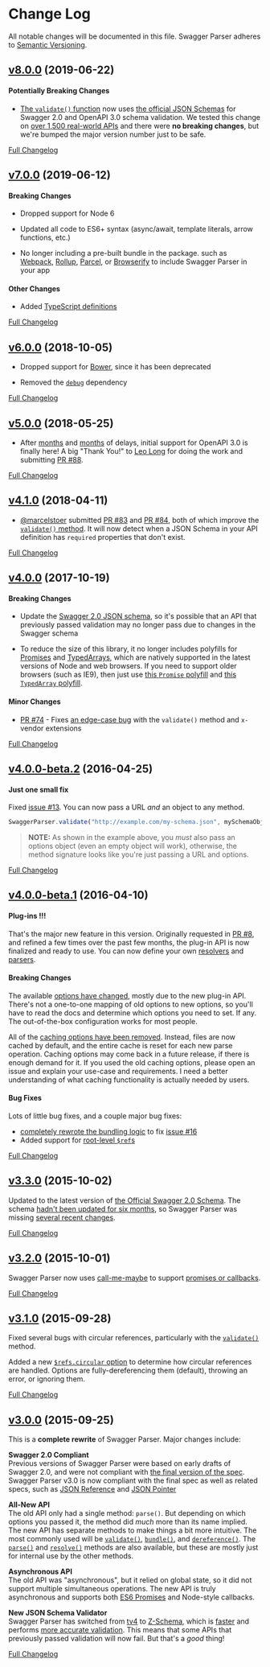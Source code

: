 # Change Log
All notable changes will be documented in this file.
Swagger Parser adheres to [Semantic Versioning](http://semver.org/).


## [v8.0.0](https://github.com/APIDevTools/swagger-parser/tree/v8.0.0) (2019-06-22)

#### Potentially Breaking Changes

- [The `validate()` function](https://apitools.dev/swagger-parser/docs/swagger-parser.html#validateapi-options-callback) now uses [the official JSON Schemas](https://github.com/OAI/OpenAPI-Specification/tree/master/schemas) for Swagger 2.0 and OpenAPI 3.0 schema validation.  We tested this change on [over 1,500 real-world APIs](https://apis.guru/browse-apis/) and there were **no breaking changes**, but we're bumped the major version number just to be safe.

[Full Changelog](https://github.com/APIDevTools/swagger-parser/compare/v7.0.1...v8.0.0)


## [v7.0.0](https://github.com/APIDevTools/swagger-parser/tree/v7.0.0) (2019-06-12)

#### Breaking Changes

- Dropped support for Node 6

- Updated all code to ES6+ syntax (async/await, template literals, arrow functions, etc.)

- No longer including a pre-built bundle in the package. such as [Webpack](https://webpack.js.org/), [Rollup](https://rollupjs.org/), [Parcel](https://parceljs.org/), or [Browserify](http://browserify.org/) to include Swagger Parser in your app

#### Other Changes

- Added [TypeScript definitions](lib/index.d.ts)

[Full Changelog](https://github.com/APIDevTools/swagger-parser/compare/v6.0.5...v7.0.0)


## [v6.0.0](https://github.com/APIDevTools/swagger-parser/tree/v6.0.0) (2018-10-05)

- Dropped support for [Bower](https://www.npmjs.com/package/bower), since it has been deprecated

- Removed the [`debug`](https://npmjs.com/package/debug) dependency

[Full Changelog](https://github.com/APIDevTools/swagger-parser/compare/v5.0.0...v6.0.0)


## [v5.0.0](https://github.com/APIDevTools/swagger-parser/tree/v5.0.0) (2018-05-25)

- After [months](https://github.com/APIDevTools/swagger-parser/issues/62) and [months](https://github.com/APIDevTools/swagger-parser/issues/72) of delays, initial support for OpenAPI 3.0 is finally here!  A big "Thank You!" to [Leo Long](https://github.com/yujunlong2000) for doing the work and submitting [PR #88](https://github.com/APIDevTools/swagger-parser/pull/88).

[Full Changelog](https://github.com/APIDevTools/swagger-parser/compare/v4.1.0...v5.0.0)


## [v4.1.0](https://github.com/APIDevTools/swagger-parser/tree/v4.1.0) (2018-04-11)

- [@marcelstoer](https://github.com/marcelstoer) submitted [PR #83](https://github.com/APIDevTools/swagger-parser/pull/83) and [PR #84](https://github.com/APIDevTools/swagger-parser/pull/84), both of which improve the [`validate()` method](https://github.com/APIDevTools/swagger-parser/blob/master/docs/swagger-parser.md#validateapi-options-callback).  It will now detect when a JSON Schema in your API definition has `required` properties that don't exist.

[Full Changelog](https://github.com/APIDevTools/swagger-parser/compare/v4.0.0...v4.1.0)


## [v4.0.0](https://github.com/APIDevTools/swagger-parser/tree/v4.0.0) (2017-10-19)

#### Breaking Changes

- Update the [Swagger 2.0 JSON schema](https://www.npmjs.com/package/swagger-schema-official), so it's possible that an API that previously passed validation may no longer pass due to changes in the Swagger schema

- To reduce the size of this library, it no longer includes polyfills for [Promises](https://developer.mozilla.org/en-US/docs/Web/JavaScript/Reference/Global_Objects/Promise) and [TypedArrays](https://developer.mozilla.org/en-US/docs/Web/JavaScript/Reference/Global_Objects/TypedArray), which are natively supported in the latest versions of Node and web browsers.  If you need to support older browsers (such as IE9), then just use [this `Promise` polyfill](https://github.com/stefanpenner/es6-promise) and [this `TypedArray` polyfill](https://github.com/inexorabletash/polyfill/blob/master/typedarray.js).

#### Minor Changes

- [PR #74](https://github.com/APIDevTools/swagger-parser/pull/74) - Fixes [an edge-case bug](https://github.com/APIDevTools/swagger-parser/issues/73) with the `validate()` method and `x-` vendor extensions

[Full Changelog](https://github.com/APIDevTools/swagger-parser/compare/v4.0.0-beta.2...v4.0.0)


## [v4.0.0-beta.2](https://github.com/APIDevTools/swagger-parser/tree/v4.0.0-beta.2) (2016-04-25)

#### Just one small fix
Fixed [issue #13](https://github.com/APIDevTools/json-schema-ref-parser/issues/13).  You can now pass a URL _and_ an object to any method.

```javascript
SwaggerParser.validate("http://example.com/my-schema.json", mySchemaObject, {})
```

> **NOTE:** As shown in the example above, you _must_ also pass an options object (even an empty object will work), otherwise, the method signature looks like you're just passing a URL and options.

[Full Changelog](https://github.com/APIDevTools/swagger-parser/compare/v4.4.0-beta.1...v4.0.0-beta.2)

## [v4.0.0-beta.1](https://github.com/APIDevTools/swagger-parser/tree/v4.0.0-beta.1) (2016-04-10)

#### Plug-ins !!!
That's the major new feature in this version. Originally requested in [PR #8](https://github.com/APIDevTools/json-schema-ref-parser/pull/8), and refined a few times over the past few months, the plug-in API is now finalized and ready to use. You can now define your own [resolvers](https://github.com/APIDevTools/json-schema-ref-parser/blob/v3.0.0/docs/plugins/resolvers.md) and [parsers](https://github.com/APIDevTools/json-schema-ref-parser/blob/v3.0.0/docs/plugins/parsers.md).

#### Breaking Changes
The available [options have changed](https://github.com/APIDevTools/swagger-parser/blob/releases/4.0.0/docs/options.md), mostly due to the new plug-in API.  There's not a one-to-one mapping of old options to new options, so you'll have to read the docs and determine which options you need to set. If any. The out-of-the-box configuration works for most people.

All of the [caching options have been removed](https://github.com/APIDevTools/json-schema-ref-parser/commit/1f4260184bfd370e9cd385b523fb08c098fac6db). Instead, files are now cached by default, and the entire cache is reset for each new parse operation. Caching options may come back in a future release, if there is enough demand for it. If you used the old caching options, please open an issue and explain your use-case and requirements.  I need a better understanding of what caching functionality is actually needed by users.

#### Bug Fixes
Lots of little bug fixes, and a couple major bug fixes:
- [completely rewrote the bundling logic](https://github.com/APIDevTools/json-schema-ref-parser/commit/32510a38a29723fb24f56d30f055e7358acdd935) to fix [issue #16](https://github.com/APIDevTools/swagger-parser/issues/16)
- Added support for [root-level `$ref`s](https://github.com/APIDevTools/json-schema-ref-parser/issues/16)

[Full Changelog](https://github.com/APIDevTools/swagger-parser/compare/v3.3.0...v4.0.0-beta.1)


## [v3.3.0](https://github.com/APIDevTools/swagger-parser/tree/v3.3.0) (2015-10-02)

Updated to the latest version of [the Official Swagger 2.0 Schema](https://www.npmjs.com/package/swagger-schema-official).  The schema [hadn't been updated for six months](https://github.com/OAI/OpenAPI-Specification/issues/335), so Swagger Parser was missing [several recent changes](https://github.com/OAI/OpenAPI-Specification/commits/master/schemas/v2.0/schema.json).

[Full Changelog](https://github.com/APIDevTools/swagger-parser/compare/v3.2.0...v3.3.0)


## [v3.2.0](https://github.com/APIDevTools/swagger-parser/tree/v3.2.0) (2015-10-01)

Swagger Parser now uses [call-me-maybe](https://www.npmjs.com/package/call-me-maybe) to support [promises or callbacks](https://github.com/APIDevTools/swagger-parser/tree/master/docs#callbacks-vs-promises).

[Full Changelog](https://github.com/APIDevTools/swagger-parser/compare/v3.1.0...v3.2.0)


## [v3.1.0](https://github.com/APIDevTools/swagger-parser/tree/v3.1.0) (2015-09-28)

Fixed several bugs with circular references, particularly with the [`validate()`](https://github.com/APIDevTools/swagger-parser/blob/master/docs/swagger-parser.md#validateapi-options-callback) method.

Added a new [`$refs.circular` option](https://github.com/APIDevTools/swagger-parser/blob/master/docs/options.md) to determine how circular references are handled.  Options are fully-dereferencing them (default), throwing an error, or ignoring them.

[Full Changelog](https://github.com/APIDevTools/swagger-parser/compare/v3.0.0...v3.1.0)


## [v3.0.0](https://github.com/APIDevTools/swagger-parser/tree/v3.0.0) (2015-09-25)

This is a **complete rewrite** of Swagger Parser.  Major changes include:

**Swagger 2.0 Compliant**<br>
Previous versions of Swagger Parser were based on early drafts of Swagger 2.0, and were not compliant with [the final version of the spec](https://github.com/OAI/OpenAPI-Specification/blob/master/versions/2.0.md).  Swagger Parser v3.0 is now compliant with the final spec as well as related specs, such as [JSON Reference](https://tools.ietf.org/html/draft-pbryan-zyp-json-ref-03) and [JSON Pointer](https://tools.ietf.org/html/rfc6901)

**All-New API**<br>
The old API only had a single method: `parse()`.  But depending on which options you passed it, the method did _much_ more than its name implied.  The new API has separate methods to make things a bit more intuitive.  The most commonly used will be [`validate()`](https://github.com/APIDevTools/swagger-parser/blob/master/docs/swagger-parser.md#validateapi-options-callback), [`bundle()`](https://github.com/APIDevTools/swagger-parser/blob/master/docs/swagger-parser.md#bundleapi-options-callback), and [`dereference()`](https://github.com/APIDevTools/swagger-parser/blob/master/docs/swagger-parser.md#dereferenceapi-options-callback).  The [`parse()`](https://github.com/APIDevTools/swagger-parser/blob/master/docs/swagger-parser.md#parseapi-options-callback) and [`resolve()`](https://github.com/APIDevTools/swagger-parser/blob/master/docs/swagger-parser.md#resolveapi-options-callback) methods are also available, but these are mostly just for internal use by the other methods.

**Asynchronous API**<br>
The old API was "asynchronous", but it relied on global state, so it did not support multiple simultaneous operations.  The new API is truly asynchronous and supports both [ES6 Promises](http://javascriptplayground.com/blog/2015/02/promises/) and Node-style callbacks.

**New JSON Schema Validator**<br>
Swagger Parser has switched from [tv4](https://github.com/geraintluff/tv4) to [Z-Schema](https://github.com/zaggino/z-schema), which is [faster](https://rawgit.com/zaggino/z-schema/master/benchmark/results.html) and performs [more accurate validation](https://github.com/ebdrup/json-schema-benchmark#test-failure-summary).  This means that some APIs that previously passed validation will now fail.  But that's a _good_ thing!

[Full Changelog](https://github.com/APIDevTools/swagger-parser/compare/v2.5.0...v3.0.0)
